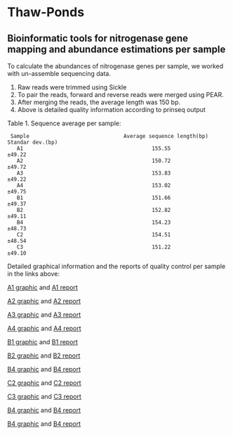 # Thaw-Ponds

## Bioinformatic tools for nitrogenase gene mapping and abundance estimations per sample

 To calculate the abundances of nitrogenase genes per sample, we worked with un-assemble sequencing data.  
 1) Raw reads were trimmed using Sickle
 2) To pair the reads, forward and reverse reads were merged using PEAR. 
 3) After merging the reads, the average length was 150 bp.
 4) Above is detailed quality information according to prinseq output
 
 Table 1. Sequence average per sample:
 
     Sample                              Average sequence length(bp)              Standar dev.(bp)
       A1                                         155.55                         ±49.22
       A2                                         150.72                         ±49.72
       A3                                         153.83                         ±49.22
       A4                                         153.02                         ±49.75
       B1                                         151.66                         ±49.37
       B2                                         152.82                         ±49.11 
       B4                                         154.23                         ±48.73 
       C2                                         154.51                         ±48.54 
       C3                                         151.22                         ±49.10




Detailed graphical information and the reports of quality control per sample in the links above:

  [A1 graphic](./png_graphs.zip)  and   [A1 report](./A1.doc)
  
  [A2 graphic](./png_graphs_A2.zip) and  [A2 report](./A2.doc)

  [A3 graphic](./png_graphs_A3.zip) and  [A3 report](./A3.doc)
  
  [A4 graphic](./png_graphs_A4.zip) and  [A4 report](./A4.doc)
  
  [B1 graphic](./png_graphs_B1.zip) and  [B1 report](./B1.doc)
  
  [B2 graphic](./png_graphs_B2.zip) and  [B2 report](./B2.doc)
  
  [B4 graphic](./png_graphs_B4.zip) and  [B4 report](./B4.doc)
  
  [C2 graphic](./png_graphs_C2.zip) and  [C2 report](./C2.doc)
  
  [C3 graphic](./png_graphs_C3.zip) and  [C3 report](./C3.doc)
  
  [B4 graphic](./png_graphs_B4.zip) and  [B4 report](./B4.doc)
  
  [B4 graphic](./png_graphs_B4.zip) and  [B4 report](./B4.doc)
